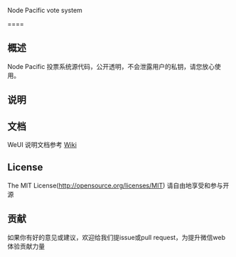 Node Pacific vote system

====

## 概述

Node Pacific 投票系统源代码，公开透明，不会泄露用户的私钥，请您放心使用。

## 说明


## 文档

WeUI 说明文档参考 [Wiki](https://github.com/weui/weui/wiki)

## License
The MIT License(http://opensource.org/licenses/MIT)
请自由地享受和参与开源

## 贡献

如果你有好的意见或建议，欢迎给我们提issue或pull request，为提升微信web体验贡献力量
